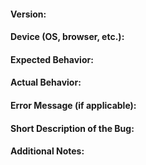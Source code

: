 #### Version:

#### Device (OS, browser, etc.):

#### Expected Behavior:

#### Actual Behavior:

#### Error Message (if applicable):

#### Short Description of the Bug:

#### Additional Notes:
